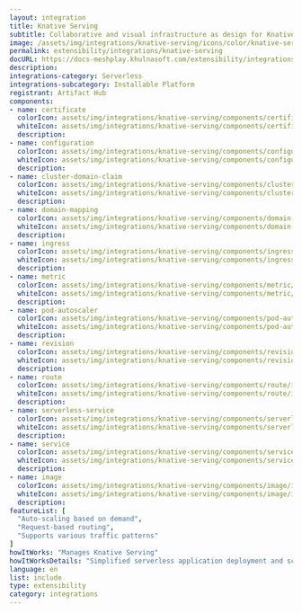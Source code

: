 ```yaml
---
layout: integration
title: Knative Serving
subtitle: Collaborative and visual infrastructure as design for Knative Serving
image: /assets/img/integrations/knative-serving/icons/color/knative-serving-color.svg
permalink: extensibility/integrations/knative-serving
docURL: https://docs-meshplay.khulnasoft.com/extensibility/integrations/knative-serving
description: 
integrations-category: Serverless
integrations-subcategory: Installable Platform
registrant: Artifact Hub
components: 
- name: certificate
  colorIcon: assets/img/integrations/knative-serving/components/certificate/icons/color/certificate-color.svg
  whiteIcon: assets/img/integrations/knative-serving/components/certificate/icons/white/certificate-white.svg
  description: 
- name: configuration
  colorIcon: assets/img/integrations/knative-serving/components/configuration/icons/color/configuration-color.svg
  whiteIcon: assets/img/integrations/knative-serving/components/configuration/icons/white/configuration-white.svg
  description: 
- name: cluster-domain-claim
  colorIcon: assets/img/integrations/knative-serving/components/cluster-domain-claim/icons/color/cluster-domain-claim-color.svg
  whiteIcon: assets/img/integrations/knative-serving/components/cluster-domain-claim/icons/white/cluster-domain-claim-white.svg
  description: 
- name: domain-mapping
  colorIcon: assets/img/integrations/knative-serving/components/domain-mapping/icons/color/domain-mapping-color.svg
  whiteIcon: assets/img/integrations/knative-serving/components/domain-mapping/icons/white/domain-mapping-white.svg
  description: 
- name: ingress
  colorIcon: assets/img/integrations/knative-serving/components/ingress/icons/color/ingress-color.svg
  whiteIcon: assets/img/integrations/knative-serving/components/ingress/icons/white/ingress-white.svg
  description: 
- name: metric
  colorIcon: assets/img/integrations/knative-serving/components/metric/icons/color/metric-color.svg
  whiteIcon: assets/img/integrations/knative-serving/components/metric/icons/white/metric-white.svg
  description: 
- name: pod-autoscaler
  colorIcon: assets/img/integrations/knative-serving/components/pod-autoscaler/icons/color/pod-autoscaler-color.svg
  whiteIcon: assets/img/integrations/knative-serving/components/pod-autoscaler/icons/white/pod-autoscaler-white.svg
  description: 
- name: revision
  colorIcon: assets/img/integrations/knative-serving/components/revision/icons/color/revision-color.svg
  whiteIcon: assets/img/integrations/knative-serving/components/revision/icons/white/revision-white.svg
  description: 
- name: route
  colorIcon: assets/img/integrations/knative-serving/components/route/icons/color/route-color.svg
  whiteIcon: assets/img/integrations/knative-serving/components/route/icons/white/route-white.svg
  description: 
- name: serverless-service
  colorIcon: assets/img/integrations/knative-serving/components/serverless-service/icons/color/serverless-service-color.svg
  whiteIcon: assets/img/integrations/knative-serving/components/serverless-service/icons/white/serverless-service-white.svg
  description: 
- name: service
  colorIcon: assets/img/integrations/knative-serving/components/service/icons/color/service-color.svg
  whiteIcon: assets/img/integrations/knative-serving/components/service/icons/white/service-white.svg
  description: 
- name: image
  colorIcon: assets/img/integrations/knative-serving/components/image/icons/color/image-color.svg
  whiteIcon: assets/img/integrations/knative-serving/components/image/icons/white/image-white.svg
  description: 
featureList: [
  "Auto-scaling based on demand",
  "Request-based routing",
  "Supports various traffic patterns"
]
howItWorks: "Manages Knative Serving"
howItWorksDetails: "Simplified serverless application deployment and scaling in Kubernetes"
language: en
list: include
type: extensibility
category: integrations
---
```

